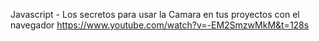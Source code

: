 Javascript - Los secretos para usar la Camara en tus proyectos con el navegador
https://www.youtube.com/watch?v=-EM2SmzwMkM&t=128s

